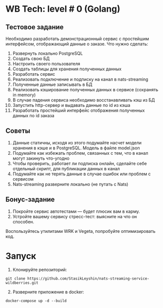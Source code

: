 # WB Tech: level # 0 (Golang)

## Тестовое задание
Необходимо разработать демонстрационный сервис с простейшим интерфейсом, отображающий данные о заказе.
Что нужно сделать:
1. Развернуть локально PostgreSQL
2. Создать свою БД 
3. Настроить своего пользователя 
4. Создать таблицы для хранения полученных данных 
5. Разработать сервис 
6. Реализовать подключение и подписку на канал в nats-streaming 
7. Полученные данные записывать в БД 
8. Реализовать кэширование полученных данных в сервисе (сохранять in memory)
9. В случае падения сервиса необходимо восстанавливать кэш из БД 
10. Запустить http-сервер и выдавать данные по id из кэша 
11. Разработать простейший интерфейс отображения полученных данных по id заказа

## Советы				
1. Данные статичны, исходя из этого подумайте насчет модели хранения в кэше и в PostgreSQL. Модель в файле model.json
2. Подумайте как избежать проблем, связанных с тем, что в канал могут закинуть что-угодно
3. Чтобы проверить, работает ли подписка онлайн, сделайте себе отдельный скрипт, для публикации данных в канал
4. Подумайте как не терять данные в случае ошибок или проблем с сервисом
5. Nats-streaming разверните локально (не путать с Nats)

## Бонус-задание
1. Покройте сервис автотестами — будет плюсик вам в карму.
2. Устройте вашему сервису стресс-тест: выясните на что он способен.

Воспользуйтесь утилитами WRK и Vegeta, попробуйте оптимизировать код.


# Запуск
1. Клонируйте репозиторий:
```
git clone https://github.com/StasikLeyshin/nats-streaming-service-wildberries.git
```
2. Разверните приложение в docker:
```
docker-compose up -d --build
```




